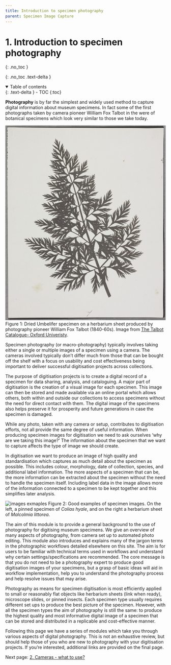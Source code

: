 ```yaml
---
title: Introduction to specimen photography
parent: Specimen Image Capture
---
```


# 1. Introduction to specimen photography
{: .no_toc }

  {: .no_toc .text-delta }
<details open markdown="block">
  <summary>
    Table of contents
  </summary>
  {: .text-delta }
- TOC
{:toc}
</details>

**Photography** is by far the simplest and widely used method to capture digital information about museum specimens. In fact some of the first photographs taken by camera pioneer William Fox Talbot in the were of botanical specimens which look very similar to those we take today.

![fox_talbot_example_umbelifer](/images/Photography/umbelifer_fox_talbot.jpg?raw=true)
Figure 1: Dried Umbelifer specimen on a herbarium sheet produced by photography pioneer William Fox Talbot (1840-60s). Image from [The Talbot Catalogue- Oxford Univeristy](https://talbot.bodleian.ox.ac.uk/search).

Specimen photography (or macro-photography) typically involves taking either a single or multiple images of a specimen using a camera. The cameras involved typically don’t differ much from those that can be bought off the shelf with a focus on usability and cost effectiveness being important to deliver successful digitisation projects across collections.  

The purpose of digitisation projects is to create a digital record of a specimen for data sharing, analysis, and cataloguing. A major part of digitisation is the creation of a visual image for each specimen. This image can then be stored and made available via an online portal which allows others, both within and outside our collections to access specimens without the need for direct contact with them. The digital image of the specimens also helps preserve it for prosperity and future generations in case the specimen is damaged.

While any photo, taken with any camera or setup, contributes to digitisation efforts, not all provide the same degree of useful information. When producing specimen images for digitisation we need to ask ourselves ‘why are we taking this image?’ The information about the specimen that we want to capture affects the type of image we should create.

In digitisation we want to produce an image of high quality and standardisation which captures as much detail about the specimen as possible. This includes colour, morphology, date of collection, species, and additional label information. The more aspects of a specimen that can be, the more information can be extracted about the specimen without the need to handle the specimen itself. Including label data in the image allows more of the information connected to a specimen to be kept together and this simplifies later analysis.

![images exmaples](/images/Photography/insect_and_plant.png?raw=true)
Figure 2: Good examples of specimen images. On the left, a pinned specimen of *Colias hyale*, and on the right a herbarium sheet of *Malcolmia littorea*.

The aim of this module is to provide a general background to the use of photography for digitising museum specimens. We give an overview of many aspects of photography, from camera set up to automated photo editing. This module also introduces and explains many of the jargon terms in the photographic workflows detailed elsewhere on this site. The aim is for users to be familiar with technical terms used in workflows and understand why certain settings/specifications are recommended. The core message is that you do not need to be a photography expert to produce good digitisation images of your specimens, but a grasp of basic ideas will aid in workflow implementation, help you to understand the photography process and help resolve issues that may arise.

Photography as means for specimen digitisation is most efficiently applied to small or reasonably flat objects like herbarium sheets (link when ready), microscope slides, or pinned insects. Each specimen type usually requires different set ups to produce the best picture of the specimen. However, with all the specimen types the aim of photography is still the same: to produce the highest quality and most informative digital image of a specimen that can be stored and distributed in a replicable and cost-effective manner.

Following this page we have a series of modules which take you through various aspects of digital photography. This is not an exhaustive review, but should help those of you who are new to photography with your digitisation projects. If you’re interested, additional links are provided on the final page.

Next page: [2. Cameras - what to use?]()
